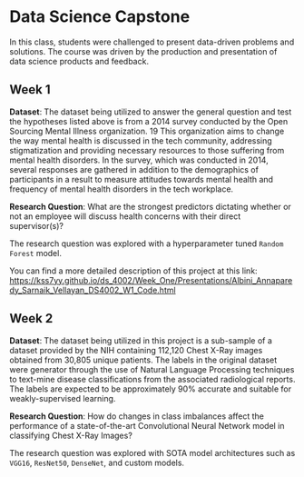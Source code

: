 # Data Science Capstone 
In this class, students were challenged to present data-driven problems and solutions. The course was driven by the production and presentation of data science products and feedback. 

## Week 1
**Dataset**: 
The dataset being utilized to answer the general question and test the hypotheses listed above is from a 2014 survey conducted by the Open Sourcing Mental Illness organization. 19  This organization aims to change the way mental health is discussed in the tech community, addressing stigmatization and providing necessary resources to those suffering from mental health disorders. In the survey, which was conducted in 2014, several responses are gathered in addition to the demographics of participants in a result to measure attitudes towards mental health and frequency of mental health disorders in the tech workplace. 

**Research Question**: 
What are the strongest predictors dictating whether or not an employee will discuss health concerns with their direct supervisor(s)? 

The research question was explored with a hyperparameter tuned ```Random Forest``` model.

You can find a more detailed description of this project at this link: https://kss7yy.github.io/ds_4002/Week_One/Presentations/Albini_Annaparedy_Sarnaik_Vellayan_DS4002_W1_Code.html 

## Week 2
**Dataset**: 
The dataset being utilized in this project is a sub-sample of a dataset provided by the NIH containing 112,120 Chest X-Ray images obtained from 30,805 unique patients. The labels in the original dataset were generator through the use of Natural Language Processing techniques to text-mine disease classifications from the associated radiological reports. The labels are expected to be approximately 90% accurate and suitable for weakly-supervised learning.

**Research Question**: 
How do changes in class imbalances affect the performance of a state-of-the-art Convolutional Neural Network model in classifying Chest X-Ray Images? 

The research question was explored with SOTA model architectures such as ```VGG16```, ```ResNet50```, ```DenseNet```, and custom models.



